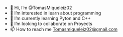 - 👋 Hi, I’m @TomasMiqueleiz02
- 👀 I’m interested in learn about programming
- 🌱 I’m currently learning Pyton and C++
- 💞️ I’m looking to collaborate on Proyects
- 📫 How to reach me Tomasmiqueleiz02@gmail.com

<!---
TomasMiqueleiz02/TomasMiqueleiz02 is a ✨ special ✨ repository because its `README.md` (this file) appears on your GitHub profile.
You can click the Preview link to take a look at your changes.
--->
